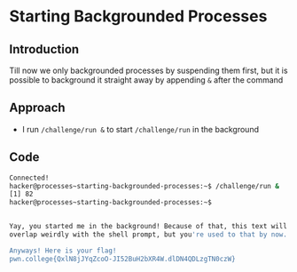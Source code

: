 # Starting Backgrounded Processes
## Introduction
Till now we only backgrounded processes by suspending them first, but it is possible to background it straight away by appending `&` after the command
## Approach
- I run `/challenge/run &` to start `/challenge/run` in the background
## Code
```bash
Connected!
hacker@processes~starting-backgrounded-processes:~$ /challenge/run &
[1] 82
hacker@processes~starting-backgrounded-processes:~$


Yay, you started me in the background! Because of that, this text will probably
overlap weirdly with the shell prompt, but you're used to that by now...

Anyways! Here is your flag!
pwn.college{QxlN8jJYqZcoO-JI52BuH2bXR4W.dlDN4QDLzgTN0czW}
```
